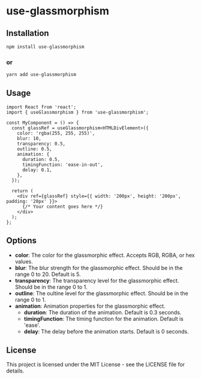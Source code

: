 # use-glassmorphism

## Installation

```bash
npm install use-glassmorphism
```

### or

```bash
yarn add use-glassmorphism
```

## Usage

```
import React from 'react';
import { useGlassmorphism } from 'use-glassmorphism';

const MyComponent = () => {
  const glassRef = useGlassmorphism<HTMLDivElement>({
    color: 'rgba(255, 255, 255)',
    blur: 10,
    transparency: 0.5,
    outline: 0.5,
    animation: {
      duration: 0.5,
      timingFunction: 'ease-in-out',
      delay: 0.1,
    },
  });

  return (
    <div ref={glassRef} style={{ width: '200px', height: '200px', padding: '20px' }}>
      {/* Your content goes here */}
    </div>
  );
};
```

## Options

- **color**: The color for the glassmorphic effect. Accepts RGB, RGBA, or hex values.
- **blur**: The blur strength for the glassmorphic effect. Should be in the range 0 to 20. Default is 5.
- **transparency**: The transparency level for the glassmorphic effect. Should be in the range 0 to 1.
- **outline**: The oultine level for the glassmorphic effect. Should be in the range 0 to 1.
- **animation**: Animation properties for the glassmorphic effect.
  - **duration**: The duration of the animation. Default is 0.3 seconds.
  - **timingFunction**: The timing function for the animation. Default is 'ease'.
  - **delay**: The delay before the animation starts. Default is 0 seconds.

## License

This project is licensed under the MIT License - see the LICENSE file for details.
